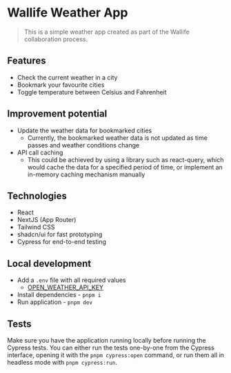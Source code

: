 # Wallife Weather App

> This is a simple weather app created as part of the Wallife collaboration process.

## Features

- Check the current weather in a city
- Bookmark your favourite cities
- Toggle temperature between Celsius and Fahrenheit

## Improvement potential

- Update the weather data for bookmarked cities
  - Currently, the bookmarked weather data is not updated as time passes and weather conditions change
- API call caching
  - This could be achieved by using a library such as react-query, which would cache the data for a specified period of time, or implement an in-memory caching mechanism manually

## Technologies

- React
- NextJS (App Router)
- Tailwind CSS
- shadcn/ui for fast prototyping
- Cypress for end-to-end testing

## Local development

- Add a `.env` file with all required values
  - [OPEN_WEATHER_API_KEY](https://openweathermap.org/)
- Install dependencies - `pnpm i`
- Run application - `pnpm dev`

## Tests

Make sure you have the application running locally before running the Cypress tests.
You can either run the tests one-by-one from the Cypress interface, opening it with the `pnpm cypress:open` command, or run them all in headless mode with `pnpm cypress:run`.
